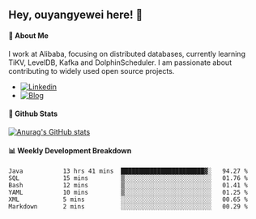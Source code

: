## Hey, ouyangyewei here! :wave:

#### :rocket: About Me
I work at Alibaba, focusing on distributed databases, currently learning TiKV, LevelDB, Kafka and DolphinScheduler. I am passionate about contributing to widely used open source projects.

- [![Linkedin](https://img.shields.io/badge/LinkedIn-ouyangyewei-blue)](https://www.linkedin.com/in/ouyangyewei/)
- [![Blog](https://img.shields.io/badge/Blog-yeweiouyang-orange)](https://blog.csdn.net/yeweiouyang)

#### :star2: Github Stats
[![Anurag's GitHub stats](https://github-readme-stats.vercel.app/api?username=ouyangyewei&show_icons=true&cache_seconds=3600&theme=tokyonight)](https://github.com/anuraghazra/github-readme-stats)

#### :bar_chart: Weekly Development Breakdown
<!--START_SECTION:waka-->

```text
Java           13 hrs 41 mins  ███████████████████████▓░   94.27 %
SQL            15 mins         ▒░░░░░░░░░░░░░░░░░░░░░░░░   01.76 %
Bash           12 mins         ▒░░░░░░░░░░░░░░░░░░░░░░░░   01.41 %
YAML           10 mins         ▒░░░░░░░░░░░░░░░░░░░░░░░░   01.25 %
XML            5 mins          ░░░░░░░░░░░░░░░░░░░░░░░░░   00.65 %
Markdown       2 mins          ░░░░░░░░░░░░░░░░░░░░░░░░░   00.29 %
```

<!--END_SECTION:waka-->
